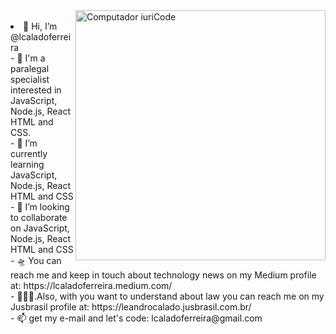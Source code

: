 <!---
lcaladoferreira/lcaladoferreira is a ✨ special ✨ repository because its `README.md` (this file) appears on your GitHub profile.
You can click the Preview link to take a look at your changes.
--->

<img src="https://raw.githubusercontent.com/MicaelliMedeiros/micaellimedeiros/master/image/computer-illustration.png" min-width="400px" max-width="400px" width="400px" align="right" alt="Computador iuriCode">
<p2> <br> 
  <li>
👋 Hi, I’m @lcaladoferreira <br>
- 👀 I'm a paralegal specialist interested in JavaScript, Node.js, React HTML and CSS.<br>
- 🌱 I’m currently learning JavaScript, Node.js, React HTML and CSS<br>
- 💞️ I’m looking to collaborate on JavaScript, Node.js, React HTML and CSS<br>
- 🛸 You can reach me and keep in touch about technology news on my Medium profile at: https://lcaladoferreira.medium.com/<br>
- 👨🏻‍⚖️.Also, with you want to understand about law you can reach me on my Jusbrasil profile at: https://leandrocalado.jusbrasil.com.br/<br>
- 📫 get my e-mail and let's code: lcaladoferreira@gmail.com<br></li>
  <br>
  </p2>
<br>
